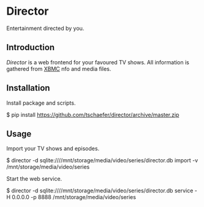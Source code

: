 # Director

Entertainment directed by you.

## Introduction

*Director* is a web frontend for your favoured TV shows. All information is
gathered from [XBMC](https://github.com/xbmc/xbmc) nfo and media files.

## Installation

Install package and scripts.

  $ pip install https://github.com/tschaefer/director/archive/master.zip

## Usage

Import your TV shows and episodes.

  $ director -d sqlite:////mnt/storage/media/video/series/director.db import -v /mnt/storage/media/video/series

Start the web service.

  $ director -d sqlite:////mnt/storage/media/video/series/director.db service -H 0.0.0.0 -p 8888 /mnt/storage/media/video/series
